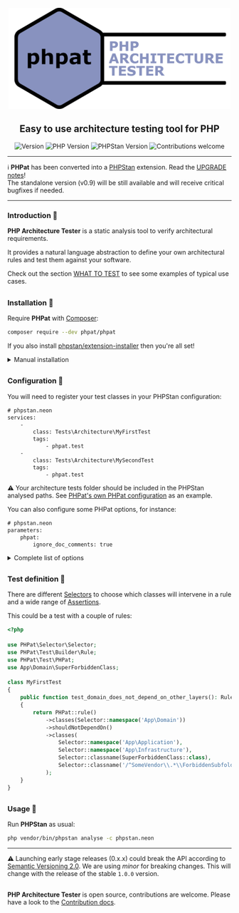 <p align="center">
    <img width="500px" src="https://raw.githubusercontent.com/carlosas/phpat/master/.github/logo.png" alt="PHP Architecture Tester">
</p>
<h2 align="center">Easy to use architecture testing tool for PHP</h2>
<p align="center">
	<a>
		<img src="https://img.shields.io/packagist/v/phpat/phpat?label=last%20version&style=for-the-badge" alt="Version">
    </a>
	<a>
		<img src="https://img.shields.io/packagist/php-v/phpat/phpat?style=for-the-badge" alt="PHP Version">
	</a>
	<a>
		<img src="https://img.shields.io/badge/phpstan-%5E1.3-blue?style=for-the-badge" alt="PHPStan Version">
	</a>
	<a>
		<img src="https://img.shields.io/badge/contributions-welcome-green.svg?style=for-the-badge" alt="Contributions welcome">
	</a>
</p>

<hr />

ℹ️ **PHPat** has been converted into a [PHPStan](https://phpstan.org/) extension. Read the [UPGRADE notes](doc/UPGRADE-0.10.md)!
<br />
The standalone version (v0.9) will be still available and will receive critical bugfixes if needed.

<hr />

### Introduction 📜

**PHP Architecture Tester** is a static analysis tool to verify architectural requirements.

It provides a natural language abstraction to define your own architectural rules and test them against your software.

Check out the section [WHAT TO TEST](doc/WHAT_TO_TEST.md) to see some examples of typical use cases.


<h2></h2>

### Installation 💽

Require **PHPat** with [Composer](https://getcomposer.org/):
```bash
composer require --dev phpat/phpat
```

If you also install [phpstan/extension-installer](https://github.com/phpstan/extension-installer) then you're all set!

<details>
  <summary>Manual installation</summary>

If you don't want to use `phpstan/extension-installer`, enable the extension in your PHPStan configuration:
```neon
# phpstan.neon
includes:
    - vendor/phpat/phpat/extension.neon
```
</details>

<h2></h2>

### Configuration 🔧

You will need to register your test classes in your PHPStan configuration:
```neon
# phpstan.neon
services:
    -
        class: Tests\Architecture\MyFirstTest
        tags:
            - phpat.test
    -
        class: Tests\Architecture\MySecondTest
        tags:
            - phpat.test
```
⚠️ Your architecture tests folder should be included in the PHPStan analysed paths. See [PHPat's own PHPat configuration](ci/phpstan-phpat.neon) as an example.

You can also configure some PHPat options, for instance:
```neon
# phpstan.neon
parameters:
    phpat:
        ignore_doc_comments: true
```

<details><summary>Complete list of options</summary>
<br />

| Name                                      | Description                                           |   Default    |
|-------------------------------------------|-------------------------------------------------------|:------------:|
| `ignore_doc_comments`                     | Ignore relations on Doc Comments                      |   *false*    |

</details>

<h2></h2>

### Test definition 📓

There are different [Selectors](doc/SELECTORS.md) to choose which classes will intervene in a rule and a wide range of [Assertions](doc/ASSERTIONS.md).

This could be a test with a couple of rules:

```php
<?php

use PHPat\Selector\Selector;
use PHPat\Test\Builder\Rule;
use PHPat\Test\PHPat;
use App\Domain\SuperForbiddenClass;

class MyFirstTest
{
    public function test_domain_does_not_depend_on_other_layers(): Rule
    {
        return PHPat::rule()
            ->classes(Selector::namespace('App\Domain'))
            ->shouldNotDependOn()
            ->classes(
                Selector::namespace('App\Application'),
                Selector::namespace('App\Infrastructure'),
                Selector::classname(SuperForbiddenClass::class),
                Selector::classname('/^SomeVendor\\.*\\ForbiddenSubfolder\\.*/', true)
            );
    }
}
```

<h2></h2>

### Usage 🚀

Run **PHPStan** as usual:
```bash
php vendor/bin/phpstan analyse -c phpstan.neon
```

<hr>

⚠ Launching early stage releases (0.x.x) could break the API according to [Semantic Versioning 2.0](https://semver.org/).
We are using *minor* for breaking changes. This will change with the release of the stable `1.0.0` version.

<h2></h2>

**PHP Architecture Tester** is open source, contributions are welcome. Please have a look to the [Contribution docs](.github/CONTRIBUTING.md).

